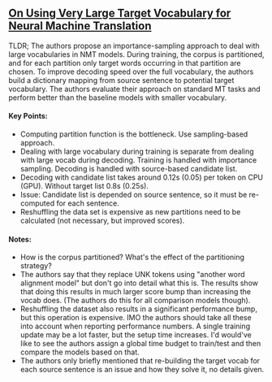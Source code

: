 ## [On Using Very Large Target Vocabulary for Neural Machine Translation](http://arxiv.org/abs/1412.2007)

TLDR; The authors propose an importance-sampling approach to deal with large vocabularies in NMT models. During training, the corpus is partitioned, and for each partition only target words occurring in that partition are chosen. To improve decoding speed over the full vocabulary, the authors build a dictionary mapping from source sentence to potential target vocabulary. The authors evaluate their approach on standard MT tasks and perform better than the baseline models with smaller vocabulary.

#### Key Points:

- Computing partition function is the bottleneck. Use sampling-based approach.
- Dealing with large vocabulary during training is separate from dealing with large vocab during decoding. Training is handled with importance sampling. Decoding is handled with source-based candidate list.
- Decoding with candidate list takes around 0.12s (0.05) per token on CPU (GPU). Without target list 0.8s (0.25s).
- Issue: Candidate list is depended on source sentence, so it must be re-computed for each sentence. 
- Reshuffling the data set is expensive as new partitions need to be calculated (not necessary, but improved scores).

#### Notes:

- How is the corpus partitioned? What's the effect of the partitioning strategy?
- The authors say that they replace UNK tokens using "another word alignment model" but don't go into detail what this is. The results show that doing this results in much larger score bump than increasing the vocab does. (The authors do this for all comparison models though).
- Reshuffling the dataset also results in a significant performance bump, but this operation is expensive. IMO the authors should take all these into account when reporting performance numbers. A single training update may be a lot faster, but the setup time increases. I'd would've like to see the authors assign a global time budget to train/test and then compare the models based on that.
- The authors only briefly mentioned that re-building the target vocab for each source sentence is an issue and how they solve it, no details given.
